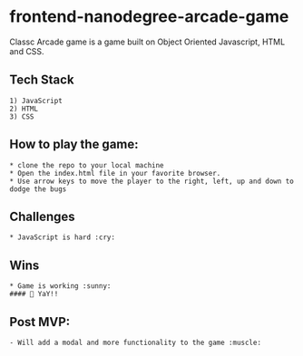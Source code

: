 # frontend-nanodegree-arcade-game

Classc Arcade game is a game built on Object Oriented Javascript, HTML and CSS.

## Tech Stack
    1) JavaScript
    2) HTML
    3) CSS
 

## How to play the game:
    * clone the repo to your local machine
    * Open the index.html file in your favorite browser.
    * Use arrow keys to move the player to the right, left, up and down to dodge the bugs

## Challenges
    * JavaScript is hard :cry:

## Wins     
    * Game is working :sunny:
    #### 🚀 YaY!!

## Post MVP:
    - Will add a modal and more functionality to the game :muscle:





